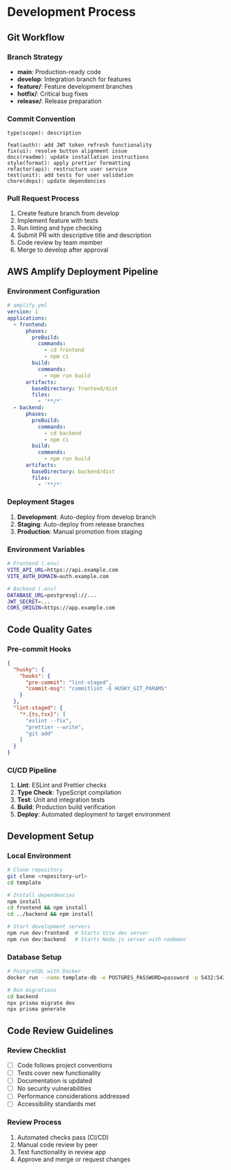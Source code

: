 # Development Process

## Git Workflow

### Branch Strategy
- **main**: Production-ready code
- **develop**: Integration branch for features
- **feature/**: Feature development branches
- **hotfix/**: Critical bug fixes
- **release/**: Release preparation

### Commit Convention
```
type(scope): description

feat(auth): add JWT token refresh functionality
fix(ui): resolve button alignment issue
docs(readme): update installation instructions
style(format): apply prettier formatting
refactor(api): restructure user service
test(unit): add tests for user validation
chore(deps): update dependencies
```

### Pull Request Process
1. Create feature branch from develop
2. Implement feature with tests
3. Run linting and type checking
4. Submit PR with descriptive title and description
5. Code review by team member
6. Merge to develop after approval

## AWS Amplify Deployment Pipeline

### Environment Configuration
```yaml
# amplify.yml
version: 1
applications:
  - frontend:
      phases:
        preBuild:
          commands:
            - cd frontend
            - npm ci
        build:
          commands:
            - npm run build
      artifacts:
        baseDirectory: frontend/dist
        files:
          - '**/*'
  - backend:
      phases:
        preBuild:
          commands:
            - cd backend
            - npm ci
        build:
          commands:
            - npm run build
      artifacts:
        baseDirectory: backend/dist
        files:
          - '**/*'
```

### Deployment Stages
1. **Development**: Auto-deploy from develop branch
2. **Staging**: Auto-deploy from release branches
3. **Production**: Manual promotion from staging

### Environment Variables
```bash
# Frontend (.env)
VITE_API_URL=https://api.example.com
VITE_AUTH_DOMAIN=auth.example.com

# Backend (.env)
DATABASE_URL=postgresql://...
JWT_SECRET=...
CORS_ORIGIN=https://app.example.com
```

## Code Quality Gates

### Pre-commit Hooks
```json
{
  "husky": {
    "hooks": {
      "pre-commit": "lint-staged",
      "commit-msg": "commitlint -E HUSKY_GIT_PARAMS"
    }
  },
  "lint-staged": {
    "*.{ts,tsx}": [
      "eslint --fix",
      "prettier --write",
      "git add"
    ]
  }
}
```

### CI/CD Pipeline
1. **Lint**: ESLint and Prettier checks
2. **Type Check**: TypeScript compilation
3. **Test**: Unit and integration tests
4. **Build**: Production build verification
5. **Deploy**: Automated deployment to target environment

## Development Setup

### Local Environment
```bash
# Clone repository
git clone <repository-url>
cd template

# Install dependencies
npm install
cd frontend && npm install
cd ../backend && npm install

# Start development servers
npm run dev:frontend  # Starts Vite dev server
npm run dev:backend   # Starts Node.js server with nodemon
```

### Database Setup
```bash
# PostgreSQL with Docker
docker run --name template-db -e POSTGRES_PASSWORD=password -p 5432:5432 -d postgres

# Run migrations
cd backend
npx prisma migrate dev
npx prisma generate
```

## Code Review Guidelines

### Review Checklist
- [ ] Code follows project conventions
- [ ] Tests cover new functionality
- [ ] Documentation is updated
- [ ] No security vulnerabilities
- [ ] Performance considerations addressed
- [ ] Accessibility standards met

### Review Process
1. Automated checks pass (CI/CD)
2. Manual code review by peer
3. Test functionality in review app
4. Approve and merge or request changes